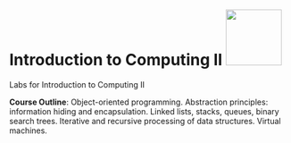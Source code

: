 # Introduction to Computing II <img src="https://media.giphy.com/media/l0HU7JI4zIb34QM5a/giphy.gif" width="100">

Labs for Introduction to Computing II

**Course Outline**: Object-oriented programming. Abstraction principles: information hiding and encapsulation. Linked lists, stacks, queues, binary search trees. Iterative and recursive processing of data structures. Virtual machines.
